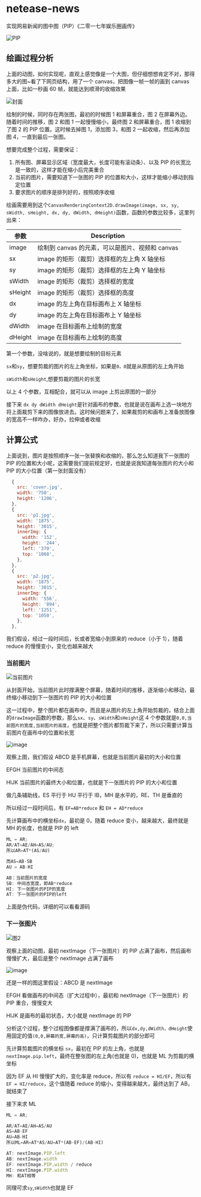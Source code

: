 # netease-news

实现网易新闻的图中图（PIP）《二零一七年娱乐圈画传》

![PIP](https://cdn.jsdelivr.net/gh/hezhongfeng/images/202302280925668.gif)

## 绘画过程分析

上面的动图，如何实现呢，直观上感觉像是一个大图，但仔细想想肯定不对，那得多大的图~看了下网页结构，用了一个 canvas，把图像一帧一帧的画到 canvas 上面，比如一秒画 60 帧，就能达到顺滑的收缩效果

![封面](https://cdn.jsdelivr.net/gh/hezhongfeng/images/202303131448540.svg)

绘制的时候，同时存在两张图，最初的时候图 1 和屏幕重合，图 2 在屏幕外边。随着时间的推移，图 2 和图 1 一起慢慢缩小，最终图 2 和屏幕重合，图 1 收缩到了图 2 的 PIP 位置。这时候去掉图 1，添加图 3，和图 2 一起收缩，然后再添加图 4，一直到最后一张图。

想要完成整个过程，需要保证：

1. 所有图、屏幕显示区域（宽度最大，长度可能有滚动条）、以及 PIP 的长宽比是一致的，这样才能在缩小后完美重合
2. 当前的图片，需要知道下一张图的 PIP 的位置和大小，这样才能缩小移动到指定位置
3. 要求图片的顺序是排列好的，按照顺序收缩

绘画需要用到这个`CanvasRenderingContext2D.drawImage(image, sx, sy, sWidth, sHeight, dx, dy, dWidth, dHeight)`函数，函数的参数比较多，这里列出来：

| 参数    | Description                                     |
| ------- | ----------------------------------------------- |
| image   | 绘制到 canvas 的元素，可以是图片、视频和 canvas |
| sx      | image 的矩形（裁剪）选择框的左上角 X 轴坐标     |
| sy      | image 的矩形（裁剪）选择框的左上角 Y 轴坐标     |
| sWidth  | image 的矩形（裁剪）选择框的宽度                |
| sHeight | image 的矩形（裁剪）选择框的高度                |
| dx      | image 的左上角在目标画布上 X 轴坐标             |
| dy      | image 的左上角在目标画布上 Y 轴坐标             |
| dWidth  | image 在目标画布上绘制的宽度                    |
| dHeight | image 在目标画布上绘制的高度                    |

第一个参数，没啥说的，就是想要绘制的目标元素

`sx`和`sy`，想要剪裁的图片的左上角坐标，如果是`0，0`就是从原图的左上角开始

`sWidth`和`sHeight`,想要剪裁的图片的长宽

以上 4 个参数，互相配合，就可以从 image 上剪出原图的一部分

接下来 `dx dy dWidth dHeight`是针对画布的参数，也就是说在画布上选一块地方将上面裁剪下来的图像放进去。这时候问题来了，如果裁剪的和画布上准备放图像的宽高不一样咋办，好办，拉伸或者收缩

## 计算公式

上面说到，图片是按照顺序一张一张替换和收缩的，那么怎么知道我下一张图的 PIP 的位置和大小呢，这需要我们提前规定好，也就是说我知道每张图片的大小和 PIP 的大小位置（第一张封面没有）

```js
  {
    src: 'cover.jpg',
    width: '750',
    height: '1206',
  },
  {
    src: 'p1.jpg',
    width: '1875',
    height: '3015',
    innerImg: {
      width: '152',
      height: '244',
      left: '370',
      top: '1068',
    },
  },
  {
    src: 'p2.jpg',
    width: '1875',
    height: '3015',
    innerImg: {
      width: '556',
      height: '894',
      left: '1251',
      top: '1050',
    },
  },
```

我们假设，经过一段时间后，长或者宽缩小到原来的 reduce（小于 1），随着 reduce 的慢慢变小，变化也越来越大

### 当前图片

![当前图片](https://cdn.jsdelivr.net/gh/hezhongfeng/images/202302280853151.gif)

从封面开始，当前图片此时撑满整个屏幕，随着时间的推移，逐渐缩小和移动，最终缩小移动到下一张图片的 PIP 的大小和位置

这一过程中，整个图片都在画布中，而且是从图片的左上角开始剪裁的，结合上面的`drawImage`函数的参数，那么`sx`、`sy`、`sWidth`和`sHeight`这 4 个参数就是`0,0,当前图片的宽度,当前图片的高度`，也就是把整个图片都剪裁下来了，所以只需要计算当前图片在画布中的位置和长宽

![image](https://cdn.jsdelivr.net/gh/hezhongfeng/images/202302271546038.svg)

观察上图，我们假设 ABCD 是手机屏幕，也就是当前图片最初的大小和位置

EFGH 当前图片的中间态

HIJK 当前图片的最终大小和位置，也就是下一张图片的 PIP 的大小和位置

做几条辅助线，ES 平行于 HU 平行于 IB，MH 是水平的，RE、TH 是垂直的

所以经过一段时间后，有 `EF=AB*reduce` 和 `EH = AD*reduce`

先计算画布中的横坐标`dx`，最初是 0，随着 reduce 变小，越来越大，最终就是 MH 的长度，也就是 PIP 的 left

```js
ML = AR;
AR/AT=AE/AH=AS/AU;
所以AR=AT*(AS/AU)

而AS=AB-SB
AU = AB-HI
```

```js
AB：当前图片的宽度
SB: 中间态宽度，即AB*reduce
HI: 下一张图片的PIP的宽度
AT: 下一张图片的PIP的left
```

上面是伪代码，详细的可以看看源码

### 下一张图片

![图2](https://cdn.jsdelivr.net/gh/hezhongfeng/images/202303131447404.gif)

观察上面的动图，最初 nextImage（下一张图片）的 PIP 占满了画布，然后画布慢慢扩大，最后是整个 nextImage 占满了画布

![image](https://cdn.jsdelivr.net/gh/hezhongfeng/images/202302271546038.svg)

还是一样的图这里假设：ABCD 是 nextImage

EFGH 看做画布的中间态（扩大过程中），最初和 nextImage（下一张图片）的 PIP 重合，慢慢变大

HIJK 是画布的最初状态，大小就是 nextImage 的 PIP

分析这个过程，整个过程图像都是撑满了画布的，所以`dx,dy,dWidth，dHeight`使用固定的值`(0,0,屏幕的宽,屏幕的高)`，只计算剪裁图片的部分即可

先计算剪裁图片的横坐标 `sx`，最初在 PIP 的左上角，也就是`nextImage.pip.left`，最终在整张图的左上角(也就是 0)，也就是 ML 为剪裁的横坐标

因为 EF 从 HI 慢慢扩大的，变化率是 reduce，所以有 `reduce = HI/EF`，所以有`EF = HI/reduce`，这个值随着 reduce 的缩小，变得越来越大，最终达到了 AB，就结束了

接下来求 ML

```js
ML = AR;

AR/AT=AE/AH=AS/AU
AS=AB-EF
AU=AB-HI
所以ML=AR=AT*AS/AU=AT*(AB-EF)/(AB-HI)

AT: nextImage.PIP.left
AB: nextImage.width
EF: nextImage.PIP.width / reduce
HI: nextImage.PIP.width
MH: 和AT相等
```

同理可求`sy`,`sWidth`也就是 EF
